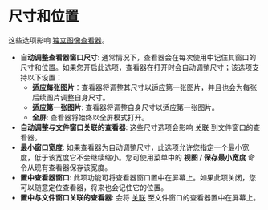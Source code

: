 # 尺寸和位置

这些选项影响 [独立图像查看器](/Manual/additional_functionality/viewing_images/README.zh.md)。

- **自动调整查看器窗口尺寸**: 通常情况下，查看器会在每次使用中记住其窗口的尺寸和位置。如果您开启此选项，查看器在打开时会自动调整尺寸；该选项支持以下设置：
  - **适应每张图片**：查看器将调整其尺寸以适应第一张图片，并且也会为每张后续图片调整自身尺寸。
  - **适应第一张图片**: 查看器将调整自身尺寸以适应第一张图片。
  - **全屏**: 查看器将始终以全屏模式打开。
- **自动调整与文件窗口关联的查看器**: 这些尺寸选项会影响 [关联](/Manual/additional_functionality/viewing_images/viewer_lister_linked.zh.md) 到文件窗口的查看器。
- **最小窗口宽度**: 如果查看器为自动调整尺寸，此选项允许您指定一个最小宽度，低于该宽度它不会继续缩小。您可使用菜单中的 **视图 / 保存最小宽度** 命令从现有查看器保存该宽度。
- **置中查看器窗口**: 此项功能可将查看器窗口置中在屏幕上。如果此项关闭，您可以随意定位查看器，将来也会记住它的位置。
- **置中与文件窗口关联的查看器**: 会将 [关联](/Manual/additional_functionality/viewing_images/viewer_lister_linked.zh.md) 至文件窗口的查看器置中在屏幕上。